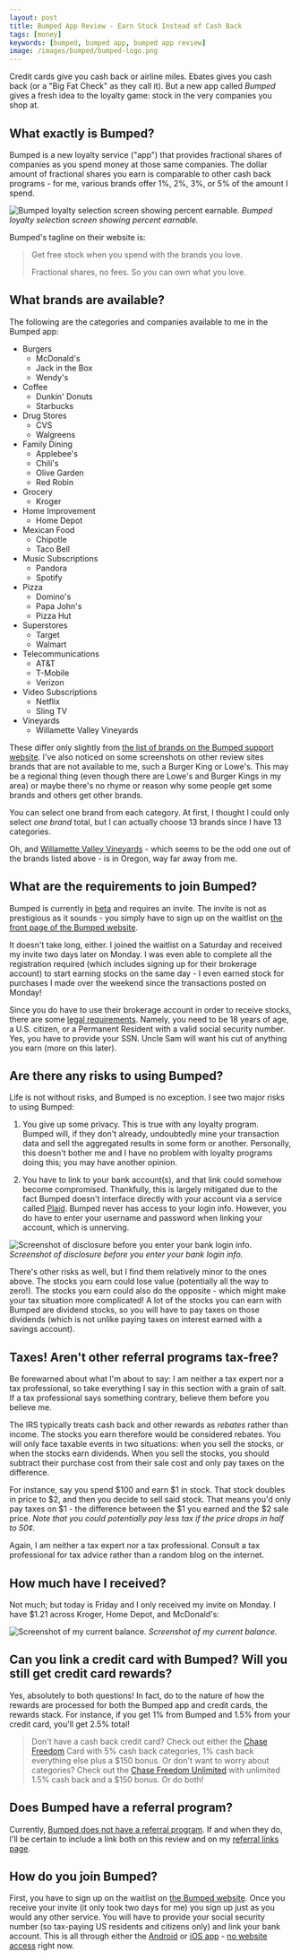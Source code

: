 ```yaml
---
layout: post
title: Bumped App Review - Earn Stock Instead of Cash Back
tags: [money]
keywords: [bumped, bumped app, bumped app review]
image: /images/bumped/bumped-logo.png
---
```


Credit cards give you cash back or airline miles. Ebates gives you cash back (or a "Big Fat Check" as they call it). But a new app called *Bumped* gives a fresh idea to the loyalty game: stock in the very companies you shop at.

## What exactly is Bumped?

Bumped is a new loyalty service ("app") that provides fractional shares of companies as you spend money at those same companies. The dollar amount of fractional shares you earn is comparable to other cash back programs - for me, various brands offer 1%, 2%, 3%, or 5% of the amount I spend.

![Bumped loyalty selection screen showing percent earnable.](/images/bumped/loyalty-selection-percentages.png)
*Bumped loyalty selection screen showing percent earnable.*

Bumped's tagline on their website is:

> Get free stock when you spend with the brands you love.
>
> Fractional shares, no fees. So you can own what you love.

## What brands are available?

The following are the categories and companies available to me in the Bumped app:

* Burgers
  * McDonald's
  * Jack in the Box
  * Wendy's
* Coffee
  * Dunkin' Donuts
  * Starbucks
* Drug Stores
  * CVS
  * Walgreens
* Family Dining
  * Applebee's
  * Chili's
  * Olive Garden
  * Red Robin
* Grocery
  * Kroger
* Home Improvement
  * Home Depot
* Mexican Food
  * Chipotle
  * Taco Bell
* Music Subscriptions
  * Pandora
  * Spotify
* Pizza
  * Domino's
  * Papa John's
  * Pizza Hut
* Superstores
  * Target
  * Walmart
* Telecommunications
  * AT&T
  * T-Mobile
  * Verizon
* Video Subscriptions
  * Netflix
  * Sling TV
* Vineyards
  * Willamette Valley Vineyards

These differ only slightly from [the list of brands on the Bumped support website](https://support.bumped.com/hc/en-us/articles/360000709971-What-brands-are-in-the-Bumped-app-). I've also noticed on some screenshots on other review sites brands that are not available to me, such a Burger King or Lowe's. This may be a regional thing (even though there are Lowe's and Burger Kings in my area) or maybe there's no rhyme or reason why some people get some brands and others get other brands.

You can select one brand from each category. At first, I thought I could only select *one brand* total, but I can actually choose 13 brands since I have 13 categories.

Oh, and [Willamette Valley Vineyards](https://en.wikipedia.org/wiki/Willamette_Valley_Vineyards) - which seems to be the odd one out of the brands listed above - is in Oregon, way far away from me.

## What are the requirements to join Bumped?

Bumped is currently in [beta](https://support.bumped.com/hc/en-us/articles/360000667971-Why-a-beta-test-) and requires an invite. The invite is not as prestigious as it sounds - you simply have to sign up on the waitlist on [the front page of the Bumped website](https://bumped.com/).

It doesn't take long, either. I joined the waitlist on a Saturday and received my invite two days later on Monday. I was even able to complete all the registration required (which includes signing up for their brokerage account) to start earning stocks on the same day - I even earned stock for purchases I made over the weekend since the transactions posted on Monday!

Since you do have to use their brokerage account in order to receive stocks, there are some [legal requirements](https://support.bumped.com/hc/en-us/articles/360017804351-Who-can-open-a-Bumped-account-). Namely, you need to be 18 years of age, a U.S. citizen, or a Permanent Resident with a valid social security number. Yes, you have to provide your SSN. Uncle Sam will want his cut of anything you earn (more on this later).

## Are there any risks to using Bumped?

Life is not without risks, and Bumped is no exception. I see two major risks to using Bumped:

1. You give up some privacy. This is true with any loyalty program. Bumped will, if they don't already, undoubtedly mine your transaction data and sell the aggregated results in some form or another. Personally, this doesn't bother me and I have no problem with loyalty programs doing this; you may have another opinion.

2. You have to link to your bank account(s), and that link could somehow become compromised. Thankfully, this is largely mitigated due to the fact Bumped doesn't interface directly with your account via a service called [Plaid](https://plaid.com/). Bumped never has access to your login info. However, you do have to enter your username and password when linking your account, which is unnerving.

![Screenshot of disclosure before you enter your bank login info.](/images/bumped/bumped-plaid-screenshot.png)
*Screenshot of disclosure before you enter your bank login info.*

There's other risks as well, but I find them relatively minor to the ones above. The stocks you earn could lose value (potentially all the way to zero!). The stocks you earn could also do the opposite - which might make your tax situation more complicated! A lot of the stocks you can earn with Bumped are dividend stocks, so you will have to pay taxes on those dividends (which is not unlike paying taxes on interest earned with a savings account).

## Taxes! Aren't other referral programs tax-free?

Be forewarned about what I'm about to say: I am neither a tax expert nor a tax professional, so take everything I say in this section with a grain of salt. If a tax professional says something contrary, believe them before you believe me.

The IRS typically treats cash back and other rewards as *rebates* rather than income. The stocks you earn therefore would be considered rebates. You will only face taxable events in two situations: when you sell the stocks, or when the stocks earn dividends. When you sell the stocks, you should subtract their purchase cost from their sale cost and only pay taxes on the difference.

For instance, say you spend $100 and earn $1 in stock. That stock doubles in price to $2, and then you decide to sell said stock. That means you'd only pay taxes on $1 - the difference between the $1 you earned and the $2 sale price. *Note that you could potentially pay less tax if the price drops in half to 50&cent;.*

Again, I am neither a tax expert nor a tax professional. Consult a tax professional for tax advice rather than a random blog on the internet.

## How much have I received?

Not much; but today is Friday and I only received my invite on Monday. I have $1.21 across Kroger, Home Depot, and McDonald's:

![Screenshot of my current balance.](/images/bumped/balance.png)
*Screenshot of my current balance.*

## Can you link a credit card with Bumped? Will you still get credit card rewards?

Yes, absolutely to both questions! In fact, do to the nature of how the rewards are processed for both the Bumped app and credit cards, the rewards stack. For instance, if you get 1% from Bumped and 1.5% from your credit card, you'll get 2.5% total!

> Don't have a cash back credit card? Check out either the [Chase Freedom](https://hendrixjoseph.github.io/chase-freedom/) Card with 5% cash back categories, 1% cash back everything else plus a $150 bonus. Or don't want to worry about categories? Check out the [Chase Freedom Unlimited](https://hendrixjoseph.github.io/chase-freedom-unlimited/) with unlimited 1.5% cash back and a $150 bonus. Or do both!

## Does Bumped have a referral program?

Currently, [Bumped does not have a referral program](https://support.bumped.com/hc/en-us/articles/360017800691-Does-Bumped-have-a-referral-program-). If and when they do, I'll be certain to include a link both on this review and on my [referral links page](https://hendrixjoseph.github.io/referral/).

## How do you join Bumped?

First, you have to sign up on the waitlist on [the Bumped website](https://bumped.com/). Once you receive your invite (it only took two days for me) you sign up just as you would any other service. You will have to provide your social security number (so tax-paying US residents and citizens only) and link your bank account. This is all through either the [Android](https://play.google.com/store/apps/details?id=com.bumped.BumpedMobileApp) or [iOS app](https://itunes.apple.com/us/app/bumped/id1368654431) - [no website access](https://support.bumped.com/hc/en-us/articles/360017800471-Can-I-use-Bumped-from-the-web-) right now.
